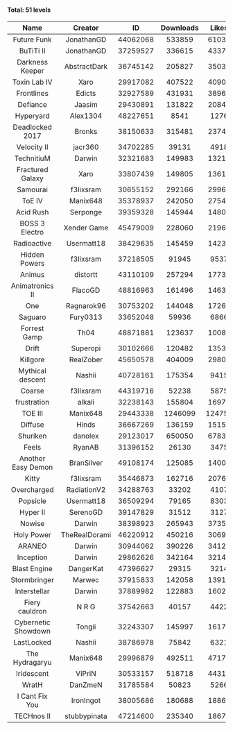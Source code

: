 #### Total: 51 levels

| Name | Creator | ID | Downloads | Likes |
|:---:|:---:|:---:|:---:|:---:|
| Future Funk | JonathanGD | 44062068 | 533859 | 61032
| BuTiTi II | JonathanGD | 37259527 | 336615 | 43371
| Darkness Keeper | AbstractDark | 36745142 | 205827 | 35039
| Toxin Lab IV | Xaro | 29917082 | 407522 | 40905
| Frontlines | Edicts | 32927589 | 431931 | 38960
| Defiance | Jaasim | 29430891 | 131822 | 20848
| Hyperyard | Alex1304 | 48227651 | 8541 | 1276
| Deadlocked 2017 | Bronks | 38150633 | 315481 | 23747
| Velocity II | jacr360 | 34702285 | 39131 | 4918
| TechnitiuM | Darwin | 32321683 | 149983 | 13212
| Fractured Galaxy  | Xaro | 33807439 | 149805 | 13619
| Samourai | f3lixsram | 30655152 | 292166 | 29963
| ToE IV  | Manix648 | 35378937 | 242050 | 27545
| Acid Rush | Serponge | 39359328 | 145944 | 14805
| BOSS 3 Electro | Xender Game | 45479009 | 228060 | 21967
| Radioactive | Usermatt18 | 38429635 | 145459 | 14234
| Hidden Powers | f3lixsram | 37218505 | 91945 | 9537
| Animus | distortt | 43110109 | 257294 | 17734
| Animatronics II | FlacoGD | 48816963 | 161496 | 14630
| One | Ragnarok96 | 30753202 | 144048 | 17260
| Saguaro | Fury0313 | 33652048 | 59936 | 6866
| Forrest Gamp | Th04 | 48871881 | 123637 | 10089
| Drift | Superopi | 30102666 | 120482 | 13538
| Killgore | RealZober | 45650578 | 404009 | 29803
| Mythical descent | Nashii | 40728161 | 175354 | 9415
| Coarse | f3lixsram | 44319716 | 52238 | 5875
| frustration | alkali | 32238143 | 155804 | 16971
| TOE III | Manix648 | 29443338 | 1246099 | 124752
| Diffuse | Hinds | 36667269 | 136159 | 15150
| Shuriken | danolex | 29123017 | 650050 | 67838
| Feels | RyanAB | 31396152 | 26130 | 3475
| Another Easy Demon | BranSilver | 49108174 | 125085 | 14008
| Kitty | f3lixsram | 35446873 | 162716 | 20766
| Overcharged | RadiationV2 | 34288763 | 33202 | 4107
| Popsicle | Usermatt18 | 36509294 | 79165 | 8303
| Hyper II | SerenoGD | 39147829 | 31512 | 3127
| Nowise | Darwin | 38398923 | 265943 | 37353
| Holy Power | TheRealDorami | 46220912 | 450216 | 30696
| ARANEO | Darwin | 30944062 | 390226 | 34123
| Inception | Darwin | 29862626 | 342164 | 32146
| Blast Engine | DangerKat | 47396627 | 29315 | 3214
| Stormbringer | Marwec | 37915833 | 142058 | 13910
| Interstellar | Darwin | 37889982 | 122883 | 16025
| Fiery cauldron | N R G | 37542663 | 40157 | 4422
| Cybernetic Showdown  | Tongii | 32243307 | 145997 | 16170
| LastLocked | Nashii | 38786978 | 75842 | 6321
| The Hydragaryu | Manix648 | 29996879 | 492511 | 47173
| Iridescent | ViPriN | 30533157 | 518718 | 44318
| WratH | DanZmeN | 31785584 | 50823 | 5266
| I Cant Fix You | IronIngot | 38005686 | 180688 | 18860
| TECHnos II | stubbypinata | 47214600 | 235340 | 18670
